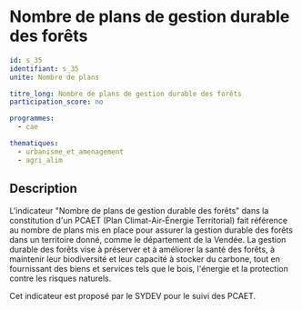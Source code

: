 # Nombre de plans de gestion durable des forêts


```yaml
id: s_35
identifiant: s_35
unite: Nombre de plans

titre_long: Nombre de plans de gestion durable des forêts
participation_score: no

programmes:
  - cae

thematiques:
  - urbanisme_et_amenagement
  - agri_alim
```
## Description
L'indicateur "Nombre de plans de gestion durable des forêts" dans la constitution d'un PCAET (Plan Climat-Air-Énergie Territorial) fait référence au nombre de plans mis en place pour assurer la gestion durable des forêts dans un territoire donné, comme le département de la Vendée. La gestion durable des forêts vise à préserver et à améliorer la santé des forêts, à maintenir leur biodiversité et leur capacité à stocker du carbone, tout en fournissant des biens et services tels que le bois, l'énergie et la protection contre les risques naturels.

Cet indicateur est proposé par le SYDEV pour le suivi des PCAET.
